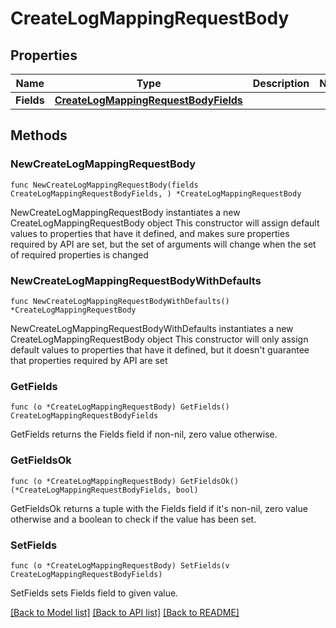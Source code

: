 # CreateLogMappingRequestBody

## Properties

Name | Type | Description | Notes
------------ | ------------- | ------------- | -------------
**Fields** | [**CreateLogMappingRequestBodyFields**](CreateLogMappingRequestBodyFields.md) |  | 

## Methods

### NewCreateLogMappingRequestBody

`func NewCreateLogMappingRequestBody(fields CreateLogMappingRequestBodyFields, ) *CreateLogMappingRequestBody`

NewCreateLogMappingRequestBody instantiates a new CreateLogMappingRequestBody object
This constructor will assign default values to properties that have it defined,
and makes sure properties required by API are set, but the set of arguments
will change when the set of required properties is changed

### NewCreateLogMappingRequestBodyWithDefaults

`func NewCreateLogMappingRequestBodyWithDefaults() *CreateLogMappingRequestBody`

NewCreateLogMappingRequestBodyWithDefaults instantiates a new CreateLogMappingRequestBody object
This constructor will only assign default values to properties that have it defined,
but it doesn't guarantee that properties required by API are set

### GetFields

`func (o *CreateLogMappingRequestBody) GetFields() CreateLogMappingRequestBodyFields`

GetFields returns the Fields field if non-nil, zero value otherwise.

### GetFieldsOk

`func (o *CreateLogMappingRequestBody) GetFieldsOk() (*CreateLogMappingRequestBodyFields, bool)`

GetFieldsOk returns a tuple with the Fields field if it's non-nil, zero value otherwise
and a boolean to check if the value has been set.

### SetFields

`func (o *CreateLogMappingRequestBody) SetFields(v CreateLogMappingRequestBodyFields)`

SetFields sets Fields field to given value.



[[Back to Model list]](../README.md#documentation-for-models) [[Back to API list]](../README.md#documentation-for-api-endpoints) [[Back to README]](../README.md)


